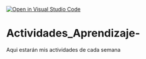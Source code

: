 [![Open in Visual Studio Code](https://classroom.github.com/assets/open-in-vscode-c66648af7eb3fe8bc4f294546bfd86ef473780cde1dea487d3c4ff354943c9ae.svg)](https://classroom.github.com/online_ide?assignment_repo_id=8478194&assignment_repo_type=AssignmentRepo)
# Actividades_Aprendizaje-
Aqui estarán mis actividades de cada semana
